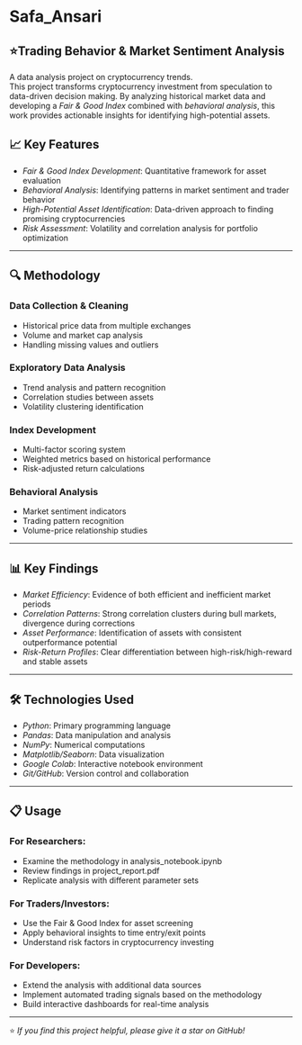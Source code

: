 # Safa_Ansari  
## ⭐Trading Behavior & Market Sentiment Analysis

A data analysis project on cryptocurrency trends.  
This project transforms cryptocurrency investment from speculation to data-driven decision making. By analyzing historical market data and developing a *Fair & Good Index* combined with *behavioral analysis*, this work provides actionable insights for identifying high-potential assets.

## 📈 Key Features  
- *Fair & Good Index Development*: Quantitative framework for asset evaluation  
- *Behavioral Analysis*: Identifying patterns in market sentiment and trader behavior  
- *High-Potential Asset Identification*: Data-driven approach to finding promising cryptocurrencies  
- *Risk Assessment*: Volatility and correlation analysis for portfolio optimization  

---

## 🔍 Methodology  

### Data Collection & Cleaning  
- Historical price data from multiple exchanges  
- Volume and market cap analysis  
- Handling missing values and outliers  

### Exploratory Data Analysis  
- Trend analysis and pattern recognition  
- Correlation studies between assets  
- Volatility clustering identification  

### Index Development  
- Multi-factor scoring system  
- Weighted metrics based on historical performance  
- Risk-adjusted return calculations  

### Behavioral Analysis  
- Market sentiment indicators  
- Trading pattern recognition  
- Volume-price relationship studies  

---

## 📊 Key Findings  
- *Market Efficiency*: Evidence of both efficient and inefficient market periods  
- *Correlation Patterns*: Strong correlation clusters during bull markets, divergence during corrections  
- *Asset Performance*: Identification of assets with consistent outperformance potential  
- *Risk-Return Profiles*: Clear differentiation between high-risk/high-reward and stable assets  

---

## 🛠️ Technologies Used  
- *Python*: Primary programming language  
- *Pandas*: Data manipulation and analysis  
- *NumPy*: Numerical computations  
- *Matplotlib/Seaborn*: Data visualization  
- *Google Colab*: Interactive notebook environment  
- *Git/GitHub*: Version control and collaboration  

---

## 📋 Usage  

### For Researchers:  
- Examine the methodology in analysis_notebook.ipynb  
- Review findings in project_report.pdf  
- Replicate analysis with different parameter sets  

### For Traders/Investors:  
- Use the Fair & Good Index for asset screening  
- Apply behavioral insights to time entry/exit points  
- Understand risk factors in cryptocurrency investing  

### For Developers:  
- Extend the analysis with additional data sources  
- Implement automated trading signals based on the methodology  
- Build interactive dashboards for real-time analysis  

---

⭐ *If you find this project helpful, please give it a star on GitHub!*
